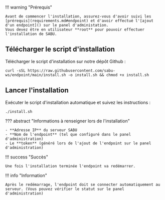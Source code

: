 !!! warning "Prérequis"

    Avant de commencer l'installation, assurez-vous d'avoir suivi les [prérequis](requirements.md#endpoint) et d'avoir effectué l'[ajout d'un endpoint]() sur le panel d'administation.  
    Vous devez être en utilisateur **root** pour pouvoir effectuer l'installation de SABU.

## Télécharger le script d'installation
Télécharger le script d'installation sur notre dépôt Github :
```
curl -sSL https://raw.githubusercontent.com/sabu-ws/endpoint/main/install.sh -o install.sh && chmod +x install.sh
```

## Lancer l'installation
Exécuter le script d'installation automatique et suivez les instructions :
```
./install.sh
```
??? abstract "Informations à renseigner lors de l'installation"

    - **Adresse IP** du serveur SABU
    - **Nom de l'endpoint** (tel que configuré dans le panel d'administration)
    - Le **token** (généré lors de l'ajout de l'endpoint sur le panel d'administration)

!!! success "Succès"

    Une fois l'installation terminée l'endpoint va redémarrer.

!!! info "Information"

    Après le redémarrage, l'endpoint doit se connecter automatiquement au serveur. (Vous pouvez vérifier le statut sur le panel d'administration)

